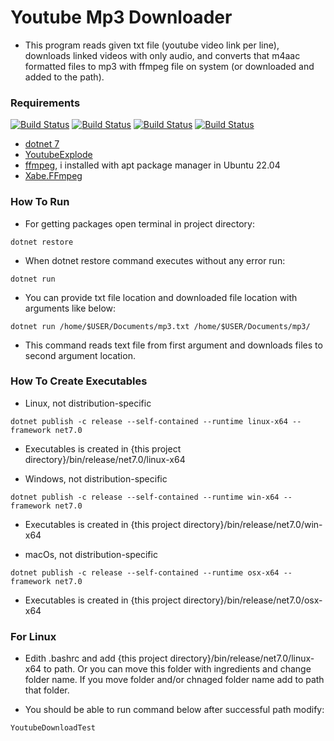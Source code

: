# Youtube Mp3 Downloader

- This program reads given txt file (youtube video link per line), downloads linked videos with only audio, and converts that m4aac formatted files to mp3 with ffmpeg file on system (or downloaded and added to the path).

### Requirements

[![Build Status](https://shields.io/badge/.Net-7-purple)](https://dotnet.microsoft.com/en-us/download/dotnet/7.0)
[![Build Status](https://shields.io/badge/YoutubeExplode-6.2.5-blue)](https://www.nuget.org/packages/YoutubeExplode)
[![Build Status](https://shields.io/badge/ffmpeg-blue)](https://ffmpeg.org/download.html#get-sources)
[![Build Status](https://shields.io/badge/Xabe.FFmpeg-5.2.5-blue)](https://www.nuget.org/packages/Xabe.FFmpeg)

- [dotnet 7](https://dotnet.microsoft.com/en-us/download/dotnet/7.0)
- [YoutubeExplode](https://www.nuget.org/packages/YoutubeExplode)
- [ffmpeg](https://ffmpeg.org/download.html#get-sources), i installed with apt package manager in Ubuntu 22.04
- [Xabe.FFmpeg](https://www.nuget.org/packages/Xabe.FFmpeg)

### How To Run

- For getting packages open terminal in project directory:
```
dotnet restore
```

- When dotnet restore command executes without any error run:
```
dotnet run
```
- You can provide txt file location and downloaded file location with arguments like below:
```
dotnet run /home/$USER/Documents/mp3.txt /home/$USER/Documents/mp3/
```
- This command reads text file from first argument and downloads files to second argument location.

### How To Create Executables

- Linux, not distribution-specific
```
dotnet publish -c release --self-contained --runtime linux-x64 --framework net7.0
```
- Executables is created in {this project directory}/bin/release/net7.0/linux-x64

- Windows, not distribution-specific
```
dotnet publish -c release --self-contained --runtime win-x64 --framework net7.0
```
- Executables is created in {this project directory}/bin/release/net7.0/win-x64

- macOs, not distribution-specific
```
dotnet publish -c release --self-contained --runtime osx-x64 --framework net7.0
```
- Executables is created in {this project directory}/bin/release/net7.0/osx-x64

### For Linux

- Edith .bashrc and add {this project directory}/bin/release/net7.0/linux-x64 to path. Or you can move this folder with ingredients and change folder name. If you move folder and/or chnaged folder name add to path that folder.

- You should be able to run command below after successful path modify:
```
YoutubeDownloadTest
```